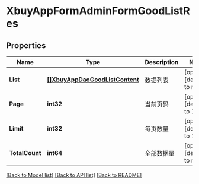 # XbuyAppFormAdminFormGoodListRes

## Properties
Name | Type | Description | Notes
------------ | ------------- | ------------- | -------------
**List** | [**[]XbuyAppDaoGoodListContent**](xbuy.app.dao.GoodListContent.md) | 数据列表 | [optional] [default to null]
**Page** | **int32** | 当前页码 | [optional] [default to 1]
**Limit** | **int32** | 每页数量 | [optional] [default to 10]
**TotalCount** | **int64** | 全部数据量 | [optional] [default to null]

[[Back to Model list]](../README.md#documentation-for-models) [[Back to API list]](../README.md#documentation-for-api-endpoints) [[Back to README]](../README.md)

